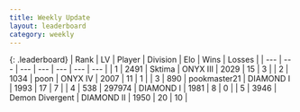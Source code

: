 ```yaml
---
title: Weekly Update
layout: leaderboard
category: weekly
---
```


{: .leaderboard}
| Rank | LV | Player | Division | Elo | Wins | Losses |
| --- | --- | --- | --- | --- | --- | --- |
| <span data-change="0">1</span> | 2491 | <span title="ID: 353063">Sktima</span> | ONYX III | <span data-change="-299">2029</span> | <span data-change="-95">15</span> | <span data-change="-27">3</span> |
| <span data-change="9">2</span> | 1034 | <span title="ID: 540690">poon</span> | ONYX IV | <span data-change="-218">2007</span> | <span data-change="-228">11</span> | <span data-change="-157">1</span> |
| <span data-change="2">3</span> | 890 | <span title="ID: 652474">pookmaster21</span> | DIAMOND I | <span data-change="-285">1993</span> | <span data-change="-159">17</span> | <span data-change="-56">7</span> |
| <span data-change="0">4</span> | 538 | <span title="ID: 544038">297974</span> | DIAMOND I | <span data-change="-306">1981</span> | <span data-change="-206">8</span> | <span data-change="-112">0</span> |
| <span data-change="24">5</span> | 3946 | <span title="ID: 370081">Demon Divergent</span> | DIAMOND II | <span data-change="-252">1950</span> | <span data-change="-38">20</span> | <span data-change="-5">10</span> |